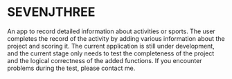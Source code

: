 # SEVENJTHREE
An app to record detailed information about activities or sports. The user completes the record of the activity by adding various information about the project and scoring it. The current application is still under development, and the current stage only needs to test the completeness of the project and the logical correctness of the added functions. If you encounter problems during the test, please contact me.
